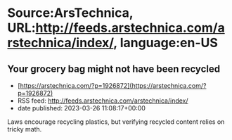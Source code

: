 # Source:ArsTechnica, URL:http://feeds.arstechnica.com/arstechnica/index/, language:en-US

## Your grocery bag might not have been recycled
 - [https://arstechnica.com/?p=1926872](https://arstechnica.com/?p=1926872)
 - RSS feed: http://feeds.arstechnica.com/arstechnica/index/
 - date published: 2023-03-26 11:08:17+00:00

Laws encourage recycling plastics, but verifying recycled content relies on tricky math.

